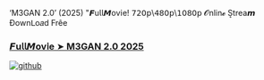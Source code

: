 ‘M3GAN 2.0’ (2025) "𝙁u𝗅𝗅𝙈ov𝗂e! 𝟩𝟤𝟢𝗉\𝟦𝟪𝟢𝗉\𝟣𝟢𝟪𝟢𝗉 𝓞nlin𝓮 S͎trea𝙢 Ðownᒪo𝑎d Frêe

### [𝙁u𝗅𝗅𝙈ov𝗂e ➤ M3GAN 2.0 2025](https://watching4khdmovies.blogspot.com/2025/06/m3gan-en.html)

<a href="https://watching4khdmovies.blogspot.com/2025/06/m3gan-en.html" rel="nofollow"><img src="https://image.tmdb.org/t/p/w1280/rugqCpq8yBGWaQW6dMY2DVOEW7e.jpg" alt="github" data-canonical-src="https://image.tmdb.org/t/p/w1280/rugqCpq8yBGWaQW6dMY2DVOEW7e.jpg" style="max-width: 100%;"></a>
